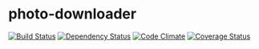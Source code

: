 photo-downloader
================

[![Build Status](https://travis-ci.org/vdaubry/photo-downloader.png?branch=master)](https://travis-ci.org/vdaubry/photo-downloader)
[![Dependency Status](https://gemnasium.com/vdaubry/photo-downloader.png)](https://gemnasium.com/vdaubry/photo-downloader)
[![Code Climate](https://codeclimate.com/github/vdaubry/photo-downloader.png)](https://codeclimate.com/github/vdaubry/photo-downloader)
[![Coverage Status](https://coveralls.io/repos/vdaubry/photo-downloader/badge.png)](https://coveralls.io/r/vdaubry/photo-downloader)
